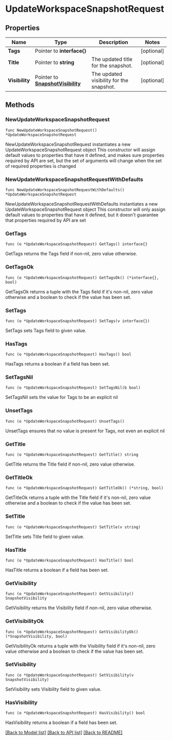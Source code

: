 # UpdateWorkspaceSnapshotRequest

## Properties

Name | Type | Description | Notes
------------ | ------------- | ------------- | -------------
**Tags** | Pointer to **interface{}** |  | [optional] 
**Title** | Pointer to **string** | The updated title for the snapshot. | [optional] 
**Visibility** | Pointer to [**SnapshotVisibility**](SnapshotVisibility.md) | The updated visibility for the snapshot. | [optional] 

## Methods

### NewUpdateWorkspaceSnapshotRequest

`func NewUpdateWorkspaceSnapshotRequest() *UpdateWorkspaceSnapshotRequest`

NewUpdateWorkspaceSnapshotRequest instantiates a new UpdateWorkspaceSnapshotRequest object
This constructor will assign default values to properties that have it defined,
and makes sure properties required by API are set, but the set of arguments
will change when the set of required properties is changed

### NewUpdateWorkspaceSnapshotRequestWithDefaults

`func NewUpdateWorkspaceSnapshotRequestWithDefaults() *UpdateWorkspaceSnapshotRequest`

NewUpdateWorkspaceSnapshotRequestWithDefaults instantiates a new UpdateWorkspaceSnapshotRequest object
This constructor will only assign default values to properties that have it defined,
but it doesn't guarantee that properties required by API are set

### GetTags

`func (o *UpdateWorkspaceSnapshotRequest) GetTags() interface{}`

GetTags returns the Tags field if non-nil, zero value otherwise.

### GetTagsOk

`func (o *UpdateWorkspaceSnapshotRequest) GetTagsOk() (*interface{}, bool)`

GetTagsOk returns a tuple with the Tags field if it's non-nil, zero value otherwise
and a boolean to check if the value has been set.

### SetTags

`func (o *UpdateWorkspaceSnapshotRequest) SetTags(v interface{})`

SetTags sets Tags field to given value.

### HasTags

`func (o *UpdateWorkspaceSnapshotRequest) HasTags() bool`

HasTags returns a boolean if a field has been set.

### SetTagsNil

`func (o *UpdateWorkspaceSnapshotRequest) SetTagsNil(b bool)`

 SetTagsNil sets the value for Tags to be an explicit nil

### UnsetTags
`func (o *UpdateWorkspaceSnapshotRequest) UnsetTags()`

UnsetTags ensures that no value is present for Tags, not even an explicit nil
### GetTitle

`func (o *UpdateWorkspaceSnapshotRequest) GetTitle() string`

GetTitle returns the Title field if non-nil, zero value otherwise.

### GetTitleOk

`func (o *UpdateWorkspaceSnapshotRequest) GetTitleOk() (*string, bool)`

GetTitleOk returns a tuple with the Title field if it's non-nil, zero value otherwise
and a boolean to check if the value has been set.

### SetTitle

`func (o *UpdateWorkspaceSnapshotRequest) SetTitle(v string)`

SetTitle sets Title field to given value.

### HasTitle

`func (o *UpdateWorkspaceSnapshotRequest) HasTitle() bool`

HasTitle returns a boolean if a field has been set.

### GetVisibility

`func (o *UpdateWorkspaceSnapshotRequest) GetVisibility() SnapshotVisibility`

GetVisibility returns the Visibility field if non-nil, zero value otherwise.

### GetVisibilityOk

`func (o *UpdateWorkspaceSnapshotRequest) GetVisibilityOk() (*SnapshotVisibility, bool)`

GetVisibilityOk returns a tuple with the Visibility field if it's non-nil, zero value otherwise
and a boolean to check if the value has been set.

### SetVisibility

`func (o *UpdateWorkspaceSnapshotRequest) SetVisibility(v SnapshotVisibility)`

SetVisibility sets Visibility field to given value.

### HasVisibility

`func (o *UpdateWorkspaceSnapshotRequest) HasVisibility() bool`

HasVisibility returns a boolean if a field has been set.


[[Back to Model list]](../README.md#documentation-for-models) [[Back to API list]](../README.md#documentation-for-api-endpoints) [[Back to README]](../README.md)


